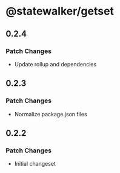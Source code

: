 # @statewalker/getset

## 0.2.4

### Patch Changes

- Update rollup and dependencies

## 0.2.3

### Patch Changes

- Normalize package.json files

## 0.2.2

### Patch Changes

- Initial changeset
